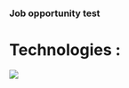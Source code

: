 ### Job opportunity test

# Technologies :
<img src="https://skillicons.dev/icons?i=react,nextjs,tailwind,javascript" />